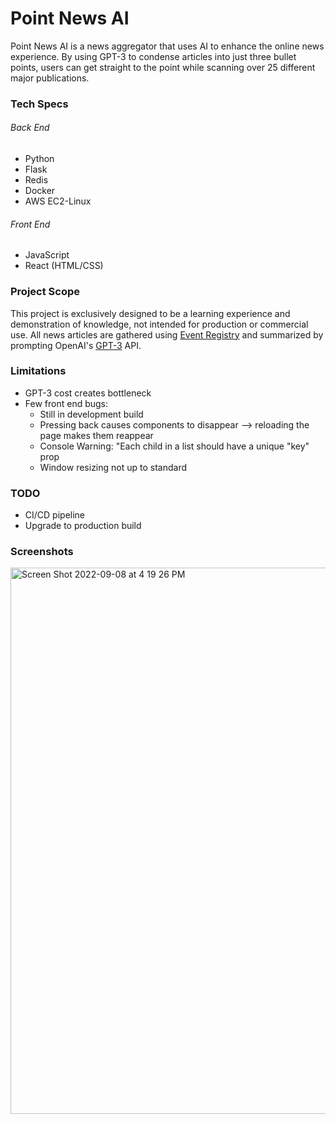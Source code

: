 # Point News AI

Point News AI is a news aggregator that uses AI to enhance the online news experience. By using GPT-3 to condense articles
into just three bullet points, users can get straight to the point while scanning over 25 different major publications.

### Tech Specs
###### Back End
- Python
- Flask
- Redis
- Docker
- AWS EC2-Linux

###### Front End
- JavaScript
- React (HTML/CSS)

### Project Scope
This project is exclusively designed to be a learning experience and demonstration of knowledge, not intended for production or commercial use. All news articles are gathered using [Event Registry](https://eventregistry.org/) and summarized by prompting OpenAI's [GPT-3](https://openai.com/blog/gpt-3-apps/) API.


### Limitations
- GPT-3 cost creates bottleneck 
- Few front end bugs:
  - Still in development build
  - Pressing back causes components to disappear --> reloading the page makes them reappear 
  - Console Warning: "Each child in a list should have a unique "key" prop
  - Window resizing not up to standard

### TODO
- CI/CD pipeline 
- Upgrade to production build

### Screenshots
<img width="874" alt="Screen Shot 2022-09-08 at 4 19 26 PM" src="https://user-images.githubusercontent.com/49734611/189242214-4f2db0b8-4f65-4182-8b39-e568ebdca17b.png">

